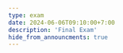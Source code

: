 ```yaml
---
type: exam
date: 2024-06-06T09:10:00+7:00
description: 'Final Exam'
hide_from_announcments: true
---
```

<!--- 
**Topics:**
1. Topic 1
2. Topic 2
3. Topic 3
--->
